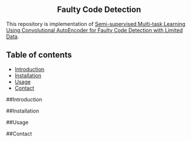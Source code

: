 <h2 align="center">
Faulty Code Detection 
</h2>

This repository is implementation of [Semi-supervised Multi-task Learning Using Convolutional AutoEncoder for Faulty Code Detection with Limited Data]().

<!-- Table of content-->

## Table of contents
* [Introduction](#introduction)
* [Installation](#installation)
* [Usage](#usage)
* [Contact](#contact)


##Introduction

##Installation

##Usage

##Contact
